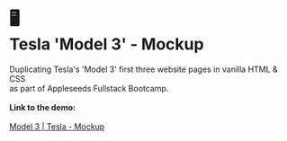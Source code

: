# 🖥 <br/>Tesla 'Model 3' - Mockup
Duplicating Tesla's 'Model 3' first three website pages in vanilla HTML & CSS <br/> as part of Appleseeds Fullstack Bootcamp.<br/><br/>
<b>Link to the demo:</b></br><br/>
[Model 3 | Tesla - Mockup](https://starlit-naiad-24d733.netlify.app/)
